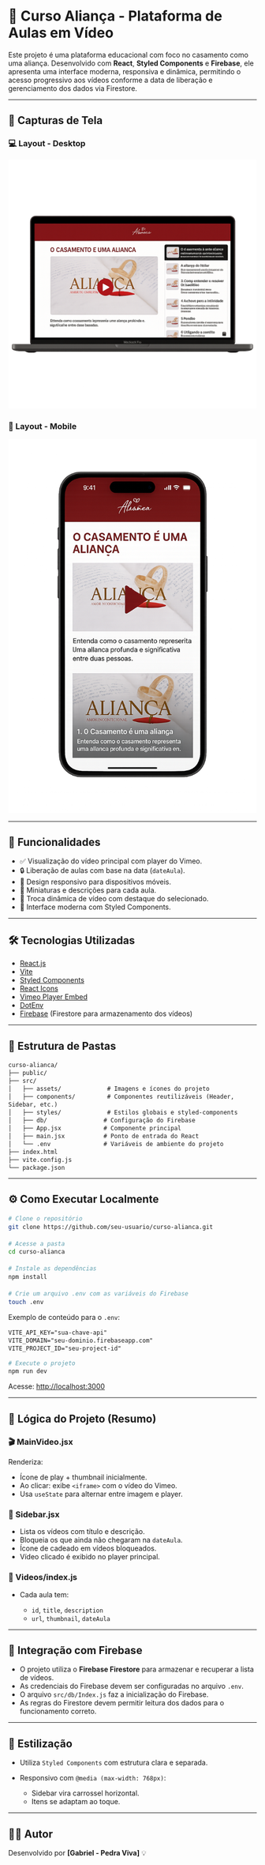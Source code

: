 # 💍 Curso Aliança - Plataforma de Aulas em Vídeo

Este projeto é uma plataforma educacional com foco no casamento como uma aliança. Desenvolvido com **React**, **Styled Components** e **Firebase**, ele apresenta uma interface moderna, responsiva e dinâmica, permitindo o acesso progressivo aos vídeos conforme a data de liberação e gerenciamento dos dados via Firestore.

---

## 📸 Capturas de Tela

### 💻 Layout - Desktop

![Layout Desktop](./src/assets/desktop.png)

### 📱 Layout - Mobile

![Layout Mobile](./src/assets/mobile.png)

---

## 🚀 Funcionalidades

- ✅ Visualização do vídeo principal com player do Vimeo.
- 🔒 Liberação de aulas com base na data (`dateAula`).
- 🧩 Design responsivo para dispositivos móveis.
- 🎥 Miniaturas e descrições para cada aula.
- 🔁 Troca dinâmica de vídeo com destaque do selecionado.
- 💅 Interface moderna com Styled Components.

---

## 🛠️ Tecnologias Utilizadas

- [React.js](https://reactjs.org/)
- [Vite](https://vitejs.dev/)
- [Styled Components](https://styled-components.com/)
- [React Icons](https://react-icons.github.io/react-icons/)
- [Vimeo Player Embed](https://developer.vimeo.com/player/embedding)
- [DotEnv](https://www.npmjs.com/package/dotenv)
- [Firebase](https://firebase.google.com/) (Firestore para armazenamento dos vídeos)

---

## 📂 Estrutura de Pastas

```
curso-alianca/
├── public/
├── src/
│   ├── assets/             # Imagens e ícones do projeto
│   ├── components/         # Componentes reutilizáveis (Header, Sidebar, etc.)
│   ├── styles/             # Estilos globais e styled-components
│   ├── db/                # Configuração do Firebase
│   ├── App.jsx            # Componente principal
│   ├── main.jsx           # Ponto de entrada do React
│   └── .env               # Variáveis de ambiente do projeto
├── index.html
├── vite.config.js
└── package.json
```

---

## ⚙️ Como Executar Localmente

```bash
# Clone o repositório
git clone https://github.com/seu-usuario/curso-alianca.git

# Acesse a pasta
cd curso-alianca

# Instale as dependências
npm install

# Crie um arquivo .env com as variáveis do Firebase
touch .env
```

Exemplo de conteúdo para o `.env`:

```env
VITE_API_KEY="sua-chave-api"
VITE_DOMAIN="seu-dominio.firebaseapp.com"
VITE_PROJECT_ID="seu-project-id"
```

```bash
# Execute o projeto
npm run dev
```

Acesse: [http://localhost:3000](http://localhost:3000)

---

## 🧠 Lógica do Projeto (Resumo)

### 🎬 MainVideo.jsx

Renderiza:

- Ícone de play + thumbnail inicialmente.
- Ao clicar: exibe `<iframe>` com o vídeo do Vimeo.
- Usa `useState` para alternar entre imagem e player.

### 📑 Sidebar.jsx

- Lista os vídeos com título e descrição.
- Bloqueia os que ainda não chegaram na `dateAula`.
- Ícone de cadeado em vídeos bloqueados.
- Vídeo clicado é exibido no player principal.

### 🧾 Videos/index.js

- Cada aula tem:

  - `id`, `title`, `description`
  - `url`, `thumbnail`, `dateAula`

---

## 💾 Integração com Firebase

- O projeto utiliza o **Firebase Firestore** para armazenar e recuperar a lista de vídeos.
- As credenciais do Firebase devem ser configuradas no arquivo `.env`.
- O arquivo `src/db/Index.js` faz a inicialização do Firebase.
- As regras do Firestore devem permitir leitura dos dados para o funcionamento correto.

---

## 💄 Estilização

- Utiliza `Styled Components` com estrutura clara e separada.
- Responsivo com `@media (max-width: 768px)`:

  - Sidebar vira carrossel horizontal.
  - Itens se adaptam ao toque.

---

## 👨‍💻 Autor

Desenvolvido por **\[Gabriel - Pedra Viva]** 💡
